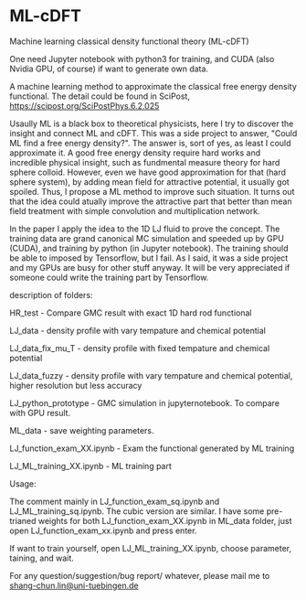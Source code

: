 # ML-cDFT
Machine learning classical density functional theory (ML-cDFT)

One need Jupyter notebook with python3 for training, and CUDA (also Nvidia GPU, of course) if want to generate own data.  

A machine learning method to approximate the classical free energy density functional. The detail could be found in SciPost, https://scipost.org/SciPostPhys.6.2.025

Usaully ML is a black box to theoretical physicists, here I try to discover the insight and connect ML and cDFT. 
This was a side project to answer, "Could ML find a free energy density?". The answer is, sort of yes, as least I could approximate it. 
A good free energy density require hard works and incredible physical insight, such as fundmental measure theory for hard sphere colloid. However, even we have good approximation for that (hard sphere system), by adding mean field for attractive potential, it usually got spoiled. Thus, I propose a ML method to improve such situation. It turns out that the idea could atually improve the attractive part that better than mean field treatment with simple convolution and multiplication network.    

In the paper I apply the idea to the 1D LJ fluid to prove the concept. The training data are grand canonical MC simulation and speeded up by GPU (CUDA), and training by python (in Jupyter notebook). The training should be able to imposed by Tensorflow, but I fail. As I said, it was a side project and my GPUs are busy for other stuff anyway. It will be very appreciated if someone could write the training part by Tensorflow.

description of folders:

HR_test - Compare GMC result with exact 1D hard rod functional

LJ_data - density profile with vary tempature and chemical potential 

LJ_data_fix_mu_T - density profile with fixed tempature and chemical potential

LJ_data_fuzzy - density profile with vary tempature and chemical potential, higher resolution but less accuracy

LJ_python_prototype - GMC simulation in jupyternotebook. To compare with GPU result. 

ML_data - save weighting parameters.

LJ_function_exam_XX.ipynb - Exam the functional generated by ML training  

LJ_ML_training_XX.ipynb - ML training part

Usage:

The comment mainly in LJ_function_exam_sq.ipynb and LJ_ML_training_sq.ipynb. The cubic version are similar. 
I have some pre-trianed weights for both LJ_function_exam_XX.ipynb in ML_data folder, just open LJ_function_exam_xx.ipynb and press enter.

If want to train yourself, open LJ_ML_training_XX.ipynb, choose parameter, taining, and wait.

For any question/suggestion/bug report/ whatever, please mail me to 
shang-chun.lin@uni-tuebingen.de
